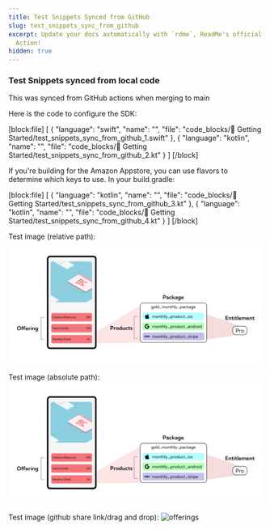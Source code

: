 ```yaml
---
title: Test Snippets Synced from GitHub
slug: test_snippets_sync_from_github
excerpt: Update your docs automatically with `rdme`, ReadMe's official CLI and GitHub
  Action!
hidden: true
---
```

###  Test Snippets synced from local code

This was synced from GitHub actions when merging to main

Here is the code to configure the SDK:

[block:file]
[
  {
    "language": "swift",
    "name": "",
    "file": "code_blocks/🚀 Getting Started/test_snippets_sync_from_github_1.swift"
  },
  {
    "language": "kotlin",
    "name": "",
    "file": "code_blocks/🚀 Getting Started/test_snippets_sync_from_github_2.kt"
  }
]
[/block]

If you're building for the Amazon Appstore, you can use flavors to determine which keys to use. In your build.gradle:

[block:file]
[
  {
    "language": "kotlin",
    "name": "",
    "file": "code_blocks/🚀 Getting Started/test_snippets_sync_from_github_3.kt"
  },
  {
    "language": "kotlin",
    "name": "",
    "file": "code_blocks/🚀 Getting Started/test_snippets_sync_from_github_4.kt"
  }
]
[/block]


Test image (relative path):
![alt text](/assets/img.png)

Test image (absolute path):
![alt text](https://github.com/RevenueCat/revenuecat-docs/blob/main/assets/img.png)

Test image (github share link/drag and drop):
![offerings](https://user-images.githubusercontent.com/110489217/217067941-269a5db7-5dc6-41d3-b2b6-860363afb23a.png)